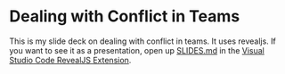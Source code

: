 # Dealing with Conflict in Teams

This is my slide deck on dealing with conflict in teams. It uses revealjs. If you want to see it as a presentation, open up [SLIDES.md](./SLIDES.md) in the [Visual Studio Code RevealJS Extension](https://marketplace.visualstudio.com/items?itemName=evilz.vscode-reveal).